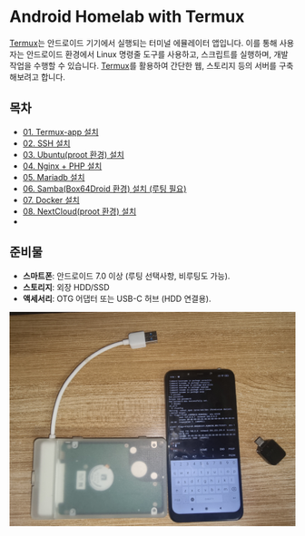 # Android Homelab with Termux

[Termux](https://github.com/termux/termux-app)는 안드로이드 기기에서 실행되는 터미널 에뮬레이터 앱입니다. 이를 통해 사용자는 안드로이드 환경에서 Linux 명령줄 도구를 사용하고, 스크립트를 실행하며, 개발 작업을 수행할 수 있습니다. [Termux](https://github.com/termux/termux-app)를 활용하여 간단한 웹, 스토리지 등의 서버를 구축해보려고 합니다. 

## 목차
- [01. Termux-app 설치](https://github.com/revenge1005/android-homelab-with-termux/tree/main/01.%20termux-app-install)
- [02. SSH 설치](https://github.com/revenge1005/android-homelab-with-termux/tree/main/02.%20SSH)
- [03. Ubuntu(proot 환경) 설치](https://github.com/revenge1005/android-homelab-with-termux/tree/main/03.%20ubuntu-install)
- [04. Nginx + PHP 설치](https://github.com/revenge1005/android-homelab-with-termux/tree/main/04.%20Nginx%20%2B%20PHP%20Install)
- [05. Mariadb 설치](https://github.com/revenge1005/android-homelab-with-termux/tree/main/05.%20mariadb%20install)
- [06. Samba(Box64Droid 환경) 설치 (루팅 필요)](https://github.com/revenge1005/android-homelab-with-termux/tree/main/06.%20Samba%20install)
- [07. Docker 설치](https://github.com/revenge1005/android-homelab-with-termux/tree/main/07.%20Docker%20install)
- [08. NextCloud(proot 환경) 설치]()
- 

## 준비물
- **스마트폰**: 안드로이드 7.0 이상 (루팅 선택사항, 비루팅도 가능).
- **스토리지**: 외장 HDD/SSD 
- **액세서리**: OTG 어댑터 또는 USB-C 허브 (HDD 연결용).

![06-1](https://github.com/revenge1005/android-homelab-with-termux/blob/main/06.%20Samba%20install/06-1.jpg)